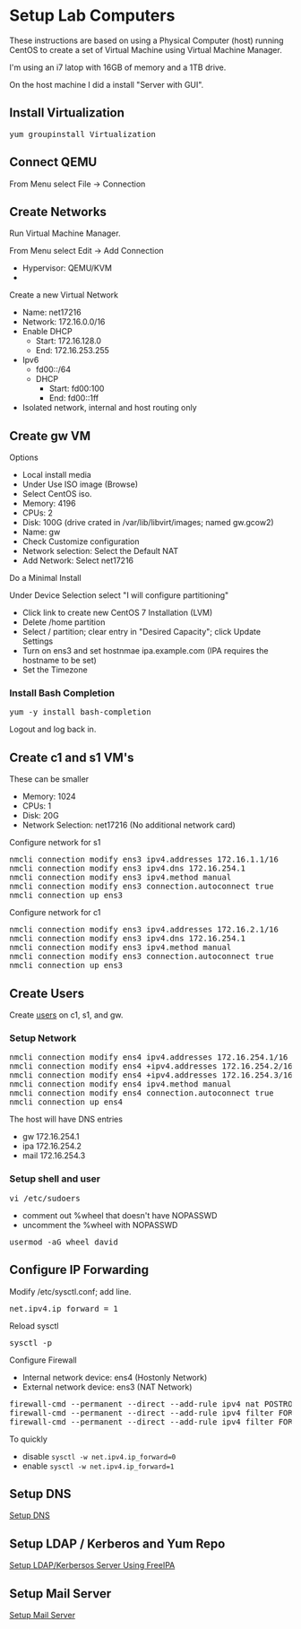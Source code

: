 # Setup Lab Computers

These instructions are based on using a Physical Computer (host) running CentOS to create a set of Virtual Machine using Virtual Machine Manager.

I'm using an i7 latop with 16GB of memory and a 1TB drive. 

On the host machine I did a install "Server with GUI".

## Install Virtualization

<pre>
yum groupinstall Virtualization
</pre>

## Connect QEMU 

From Menu select File -> Connection

## Create Networks

Run Virtual Machine Manager.

From Menu select Edit -> Add Connection
- Hypervisor: QEMU/KVM
- 


Create a new Virtual Network
- Name: net17216
- Network: 172.16.0.0/16
- Enable DHCP
  - Start: 172.16.128.0
  - End: 172.16.253.255
- Ipv6
  - fd00::/64
  - DHCP
    - Start: fd00:100
    - End: fd00::1ff
- Isolated network, internal and host routing only

## Create gw VM

Options
- Local install media 
- Under Use ISO image (Browse)
- Select CentOS iso.
- Memory: 4196
- CPUs: 2
- Disk: 100G  (drive crated in /var/lib/libvirt/images; named gw.gcow2)
- Name: gw
- Check Customize configuration
- Network selection: Select the Default NAT
- Add Network: Select net17216

Do a Minimal Install

Under Device Selection select "I will configure partitioning"
- Click link to create new CentOS 7 Installation (LVM)
- Delete /home partition
- Select / partition; clear entry in "Desired Capacity"; click Update Settings
- Turn on ens3 and set hostnmae ipa.example.com  (IPA requires the hostname to be set)
- Set the Timezone

### Install Bash Completion

<pre>
yum -y install bash-completion
</pre>

Logout and log back in.

## Create c1 and s1 VM's

These can be smaller
- Memory: 1024
- CPUs: 1
- Disk: 20G
- Network Selection: net17216  (No additional network card)

Configure network for s1
<pre>
nmcli connection modify ens3 ipv4.addresses 172.16.1.1/16
nmcli connection modify ens3 ipv4.dns 172.16.254.1
nmcli connection modify ens3 ipv4.method manual
nmcli connection modify ens3 connection.autoconnect true
nmcli connection up ens3
</pre>

Configure network for c1
<pre>
nmcli connection modify ens3 ipv4.addresses 172.16.2.1/16
nmcli connection modify ens3 ipv4.dns 172.16.254.1
nmcli connection modify ens3 ipv4.method manual
nmcli connection modify ens3 connection.autoconnect true
nmcli connection up ens3
</pre>

## Create Users

Create [users](./createUsers.sh) on c1, s1, and gw.

### Setup Network

<pre>
nmcli connection modify ens4 ipv4.addresses 172.16.254.1/16
nmcli connection modify ens4 +ipv4.addresses 172.16.254.2/16
nmcli connection modify ens4 +ipv4.addresses 172.16.254.3/16
nmcli connection modify ens4 ipv4.method manual
nmcli connection modify ens4 connection.autoconnect true
nmcli connection up ens4
</pre>

The host will have DNS entries
- gw 172.16.254.1
- ipa 172.16.254.2
- mail 172.16.254.3



### Setup shell and user

<pre>
vi /etc/sudoers
</pre>

- comment out %wheel that doesn't have NOPASSWD
- uncomment the %wheel with NOPASSWD

<pre>
usermod -aG wheel david
</pre>

## Configure IP Forwarding 

Modify /etc/sysctl.conf; add line.
<pre>
net.ipv4.ip_forward = 1
</pre>

Reload sysctl
<pre>
sysctl -p
</pre>

Configure Firewall
- Internal network device: ens4  (Hostonly Network)
- External network device: ens3  (NAT Network)
<pre>
firewall-cmd --permanent --direct --add-rule ipv4 nat POSTROUTING 0 -o ens4 -j MASQUERADE
firewall-cmd --permanent --direct --add-rule ipv4 filter FORWARD 0 -i ens4 -o ens3 -j ACCEPT
firewall-cmd --permanent --direct --add-rule ipv4 filter FORWARD 0 -i ens3 -o ens4 -m state --state RELATED,ESTABLISHED -j ACCEPT
</pre>

To quickly 
- disable `sysctl -w net.ipv4.ip_forward=0` 
- enable `sysctl -w net.ipv4.ip_forward=1`

## Setup DNS

[Setup DNS](./DNS_Unbound.md)


## Setup LDAP / Kerberos and Yum Repo

[Setup LDAP/Kerbersos Server Using FreeIPA](./FreeIPA.md)


## Setup Mail Server

[Setup Mail Server](./MailServer.md)




